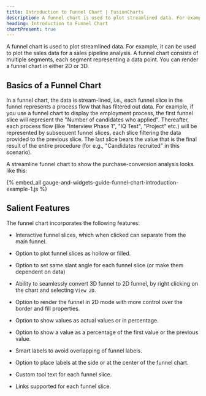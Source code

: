 ```yaml
---
title: Introduction to Funnel Chart | FusionCharts
description: A funnel chart is used to plot streamlined data. For example, it can be used to plot the sales data for a sales pipeline analysis.
heading: Introduction to Funnel Chart
chartPresent: true
---
```


A funnel chart is used to plot streamlined data. For example, it can be used to plot the sales data for a sales pipeline analysis. A funnel chart consists of multiple segments, each segment representing a data point. You can render a funnel chart in either 2D or 3D.

## Basics of a Funnel Chart

In a funnel chart, the data is stream-lined, i.e., each funnel slice in the funnel represents a process flow that has filtered out data. For example, if you use  a funnel chart to display the employment process, the first funnel slice will represent the "Number of candidates who applied". Thereafter, each process flow (like "Interview Phase 1", "IQ Test", "Project" etc.) will be represented by subsequent funnel slices, each slice filtering the data provided to the previous slice. The last slice bears the value that is the final result of the entire procedure (for e.g., "Candidates recruited" in this scenario).

A streamline funnel chart to show the purchase-conversion analysis looks like this:

{% embed_all gauge-and-widgets-guide-funnel-chart-introduction-example-1.js %}

## Salient Features

The funnel chart incorporates the following features:

* Interactive funnel slices, which when clicked can separate from the main funnel.

* Option to plot funnel slices as hollow or filled.

* Option to set same slant angle for each funnel slice (or make them dependent on data)

* Ability to seamlessly convert 3D funnel to 2D funnel, by right clicking on the chart and selecting `View 2D`.

* Option to render the funnel in 2D mode with more control over the border and fill properties.

* Option to show values as actual values or in percentage.

* Option to show a value as a percentage of the first value or the previous value.

* Smart labels to avoid overlapping of funnel labels.

* Option to place labels at the side or at the center of the funnel chart.

* Custom tool text for each funnel slice.

* Links supported for each funnel slice.